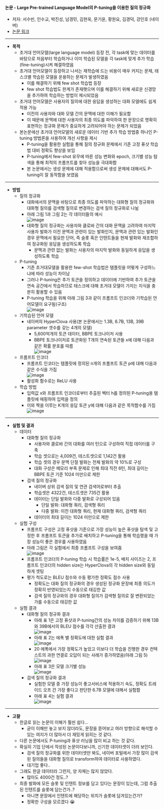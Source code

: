 #### 논문 - Large Pre-trained Language Model의 P-tuning을 이용한 질의 정규화

- 저자: 서수빈, 인수교, 박진성, 남경민, 김현욱, 문기윤, 황원요, 김경덕, 강인호 (네이버)
- [논문 링크](https://koreascience.kr/article/CFKO202130060684827.pdf)
------------------------------------------------
- **목적**
  - 초거대 언어모델(large language model) 등장 전, 각 task에 맞는 데이터를 바탕으로 처음부터 학습하거나 이미 학습된 모델을 각 task에 맞게 추가 학습(fine-tuning)시켜 해결하였음
  - 초거대 언어모델이 등장하고 나서는 재학습에 드는 비용이 매우 커지는 문제, 태스크별 학습된 모델을 운용하는 문제가 발생하였음
    - 이를 해결하기 위해 few shot 학습법 등장
    - few shot 학습법도 한계가 존재햇으며 이를 해결하기 위해 새로운 신경망을 추가하여 학습하는 방법이 제시되었음
  - 초거대 언어모델은 사용자의 질의에 대한 응답을 생성하는 대화 모델에도 쉽게 적용 가능
    - 이전의 사용자와 대화 모델 간의 문맥에 대한 이해가 필요함
    - 이 때문에 문맥에 대한 사용자의 최종 의도를 파악하여 한 문장으로 명확히 표현하는 정규화 문제가 중요하게 고려되어야 하는 문제가 되었음
  - 본논문에선 초거대 언어모델의 새로운 데이터 기반 추가 학습 방법중 하나인 P-tuning 방법론을 사용하여 개선 사항을 제시
    - P-tuning을 활용한 실험을 통해 질의 정규화 문제에서 기존 고정 퓨샷 학습법 대비 정확도 향상을 보임
    - P-tuning에서 few-shot 유무에 따른 성능 변화와 epoch, 크기별 성능 탐색을 통해 최적의 프롬프트를 찾아 성능을 극대화함
    - 본 논문에서는 생성 문제에 대해 적용함으로써 생성 문제에 대해서도 P-tuning이 잘 동작함을 보였음  
------------------------------------------------
- **방법** 
  - 질의 정규화
    - 대화에서의 문맥을 바탕으로 최종 의도를 파악하는 대화형 질의 정규화와 대화형 질의를 검색형 질의로 변경하는 검색 질의 정규화로 나뉨
    - 아래 그림 1과 그림 2는 각 데이터들의 예시   
    ![image](https://user-images.githubusercontent.com/49019292/209498473-35e23f51-9fc5-48c4-9a22-9908771fa3e5.png)   
    - 대화형 질의 정규화는 사용자와 클로바 간의 대화 문맥을 고려하여 마지막 사용자 발화가 이전 문맥과 관련이 있는 발화인지, 문맥과 관련 있는 발화인 경우 문맥에서 필요한 단어, 즉 슬롯 혹은 인텐트들을 현재 발화와 재조합하여 정규화된 응답을 생성하도록 학습
      - 문맥과 관련 없는 발화는 사용자의 마지막 발화와 동일하게 응답을 생성하도록 학습 
  - P-tuning
    - 기존 초거대모델을 활용한 few-shot 학습법은 탬플릿을 어떻게 구성하느냐에 따라 성능이 차이남
    - 그러나 P-tuning은 추가 토큰을 정의하고 데이터에 기반하여 추가 토큰을 연속 공간에서 학습하므로 태스크에 대해 초거대 모델이 가지는 지식을 충분히 활용할 수 있음
    - P-tuning 학습을 위해 아래 그림 3과 같이 프롬프트 인코더와 기학습된 언어모델이 요구됨(구조)   
    ![image](https://user-images.githubusercontent.com/49019292/209498491-a266e585-2501-43b5-98cb-3f4dbdd2403d.png)  
  - 기학습된 언어 모델
    - 네이버의 HyperClova 사용(본 논문에서는 1.3B, 6.7B, 13B, 39B parameter 갯수를 갖는 4개의 모델)
      - 5,600억개의 토큰 데이터, BBPE 토크나이저 사용
      - BBPE 토크나이저로 토큰화된 T개의 연속된 토큰들 x에 대해 다음과 같은 확률 분포를 따름   
      ![image](https://user-images.githubusercontent.com/49019292/209498504-9f577c36-752b-4944-a124-2ddf3d150cce.png)   
  - 프롬프트 인코더
    - 프롬프트 인코더는 템플릿에 정의된 n개의 프롬프트 토큰 p에 대해 다음과 같은 수식을 가짐   
    ![image](https://user-images.githubusercontent.com/49019292/209498513-65020d9d-80dc-48b2-bb41-17b666084a34.png)   
    - 활성화 함수로는 ReLU 사용
  - 학습 방법      
    - 입력값 x와 프롬프트 인코더로부터 추출된 벡터 h를 정의된 P-tuning용 탬플릿에 매핑하여 입력을 정의
    - 이와 짝을 이루는 K개의 응답 토큰 y에 대해 다음과 같은 목적함수를 가짐   
    ![image](https://user-images.githubusercontent.com/49019292/209498532-44ef874a-2fad-4af7-8dc3-cf87ac2105b9.png)  
 -----------------------------------------------
- **실험 및 결과**
  - 데이터
    - 대화형 질의 정규화  
      - 사용자와 클로바 간의 대화를 여러 턴으로 구성하여 직접 데이터를 구축
      - 학습 셋으로는 4,009건, 테스트셋으로 1,142건 활용
      - 학습 셋의 경우 문맥 단절 발화는 전체 발화의 약 10%로 구성
      - 대화 구성은 메모리 부족 문제로 인해 최대 직전 6턴, 최대 길이는 BBPE 토큰 기준 1024 미만으로 제한
    - 검색 질의 정규화
      - 네이버 상위 검색 질의 및 연관 검색어로부터 추출
      - 학습셋은 4322건, 테스트셋은 735건 활용
      - 데이터는 단일 발화와 다중 발화로 구성되어 있음
        - 단일 발화: 대화형 쿼리, 검색형 쿼리
        - 다중 발화: 이전 대화형 쿼리, 현재 대화형 쿼리, 검색형 쿼리
      - 데이터의 최대 길이는 1024 미만으로 제한
  - 실험 구성
    - 프롬프트 구성은 고정 퓨샷을 기준으로 가장 성능이 높은 퓨샷을 탐색 및 고정한 후 프롬프트 토큰을 추가로 배치하고 P-tuning을 통해 학습했을 때 가장 성능이 좋은 경우를 사용하였음
    - 아래 그림은 각 실험에서 최종 프롬프트 구성을 보여줌   
    ![image](https://user-images.githubusercontent.com/49019292/209498551-90be569d-b333-43f3-9c00-186cc88b661a.png)   
    - 프롬프트 인코더의 P-tuning 학습 시 학습률은 1e-5, 배치 사이즈는 2, 프롬프트 인코더의 hidden size는 HyperClova의 각 hidden size와 동일하게 셋팅
    - 평가 척도로는 BLEU 점수와 수동 평가한 정확도 점수 사용
      - 정확도는 대화 질의 정규화의 경우 생성된 정규화 문장에 최종 의도가 정확히 반영되었는지 수동으로 태깅한 값
      - 검색 질의 정규와의 경우 대화형 질의가 검색형 질의로 잘 변환되었는가를 수동으로 태깅한 값
  - 실험 결과
    - 대화형 질의 정규화 결과
      - 아래 표 1은 고정 퓨샷과 P-tuning간의 성능 차이를 검증하기 위해 13B와 39B에서의 BLEU 점수를 각각 산출한 결과   
      ![image](https://user-images.githubusercontent.com/49019292/209498582-ef76456f-c747-414a-ae57-e6761551c421.png)   
      - 아래 표 2는 에폭 별 정확도에 대한 실험 결과   
      ![image](https://user-images.githubusercontent.com/49019292/209498592-e2717cdc-ab81-498a-b96e-c87745a48b42.png)   
      - 20 에폭에서 가장 정확도가 높았고 이보다 더 학습을 진행한 경우 컨텍스트의 과한 연결로 오답이 되는 사례가 증가하였음(아래 그림 5)   
      ![image](https://user-images.githubusercontent.com/49019292/209498600-5fc74ea6-6591-43dc-97cb-71d310d57d54.png)   
      - 아래 표 3은 모델 크기별 성능   
      ![image](https://user-images.githubusercontent.com/49019292/209498610-3b119a8b-6141-47ba-a0f9-7f9e97329d01.png)   
    - 검색 질의 정규화 결과
      - 실험한 모델 중 가장 성능이 좋고서비스에 적용하기 속도, 정확도 트레이드 오프 간 가장 좋다고 판단한 6.7B 모델에 대해서 실험함
      - 아래 표 4는 실험 결과   
      ![image](https://user-images.githubusercontent.com/49019292/209498623-bd7f5c12-dd2f-4718-89f1-776bcdcbfb0a.png)    
-------------------------------------------------
- **고찰**
  - 한글로 읽는 논문이 이해가 훨씬 쉽다...
    - 굳이 이해만 놓고 보지 않더라도, 문장을 뜯어보고 여러 방향으로 해석할 수 있는 여지가 더 많아서 더 재밌게 읽히는 것 같다.  
  - 다른 논문에서도 P-tuning과 퓨샷 러닝을 많이 비교 하는 것 같다. 
  - 확실히 기업 단에서 작성된 논문이다보니까, 신기한 데이터셋이 더러 보인다.
    - 검색 질의 정규화를 위한 데이터셋만 봐도, 네이버 포털에서 가장 많이 검색된 질의들을 대화형 질의로 transform하여 데이터로 사용하였다.
    - 대기업 좋다..
  - 그래도 한글 데이터라 그런지, 양 자체는 많지 않았다.
    - 많아도 4000건 정도..?
  - 최종 발화에 모든 슬롯 및 인텐트 정보를 담고 있다는 문장이 있는데, 그럼 추출된 인텐트를 슬롯에 담는건가..?
    - 아니면 문장에서 인텐트에 해당하는 위치가 슬롯에 담겨있는건가?
    - 정확한 구성을 모르겠다 :sob:

